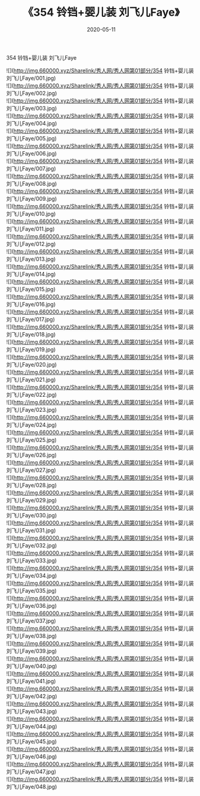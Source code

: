 ﻿---
layout: post
title:  《354 铃铛+婴儿装 刘飞儿Faye》
date:   2020-05-11
img: http://img.660000.xyz/Sharelink/秀人网/秀人网第01部分/354 铃铛+婴儿装 刘飞儿Faye/000.jpg
categories: [美女, 清纯, 唯美]
---

354 铃铛+婴儿装 刘飞儿Faye

  ![](http://img.660000.xyz/Sharelink/秀人网/秀人网第01部分/354 铃铛+婴儿装 刘飞儿Faye/001.jpg) <br> ![](http://img.660000.xyz/Sharelink/秀人网/秀人网第01部分/354 铃铛+婴儿装 刘飞儿Faye/002.jpg) <br> ![](http://img.660000.xyz/Sharelink/秀人网/秀人网第01部分/354 铃铛+婴儿装 刘飞儿Faye/003.jpg) <br> ![](http://img.660000.xyz/Sharelink/秀人网/秀人网第01部分/354 铃铛+婴儿装 刘飞儿Faye/004.jpg) <br> ![](http://img.660000.xyz/Sharelink/秀人网/秀人网第01部分/354 铃铛+婴儿装 刘飞儿Faye/005.jpg) <br> ![](http://img.660000.xyz/Sharelink/秀人网/秀人网第01部分/354 铃铛+婴儿装 刘飞儿Faye/006.jpg) <br> ![](http://img.660000.xyz/Sharelink/秀人网/秀人网第01部分/354 铃铛+婴儿装 刘飞儿Faye/007.jpg) <br> ![](http://img.660000.xyz/Sharelink/秀人网/秀人网第01部分/354 铃铛+婴儿装 刘飞儿Faye/008.jpg) <br> ![](http://img.660000.xyz/Sharelink/秀人网/秀人网第01部分/354 铃铛+婴儿装 刘飞儿Faye/009.jpg) <br> ![](http://img.660000.xyz/Sharelink/秀人网/秀人网第01部分/354 铃铛+婴儿装 刘飞儿Faye/010.jpg) <br> ![](http://img.660000.xyz/Sharelink/秀人网/秀人网第01部分/354 铃铛+婴儿装 刘飞儿Faye/011.jpg) <br> ![](http://img.660000.xyz/Sharelink/秀人网/秀人网第01部分/354 铃铛+婴儿装 刘飞儿Faye/012.jpg) <br> ![](http://img.660000.xyz/Sharelink/秀人网/秀人网第01部分/354 铃铛+婴儿装 刘飞儿Faye/013.jpg) <br> ![](http://img.660000.xyz/Sharelink/秀人网/秀人网第01部分/354 铃铛+婴儿装 刘飞儿Faye/014.jpg) <br> ![](http://img.660000.xyz/Sharelink/秀人网/秀人网第01部分/354 铃铛+婴儿装 刘飞儿Faye/015.jpg) <br> ![](http://img.660000.xyz/Sharelink/秀人网/秀人网第01部分/354 铃铛+婴儿装 刘飞儿Faye/016.jpg) <br> ![](http://img.660000.xyz/Sharelink/秀人网/秀人网第01部分/354 铃铛+婴儿装 刘飞儿Faye/017.jpg) <br> ![](http://img.660000.xyz/Sharelink/秀人网/秀人网第01部分/354 铃铛+婴儿装 刘飞儿Faye/018.jpg) <br> ![](http://img.660000.xyz/Sharelink/秀人网/秀人网第01部分/354 铃铛+婴儿装 刘飞儿Faye/019.jpg) <br> ![](http://img.660000.xyz/Sharelink/秀人网/秀人网第01部分/354 铃铛+婴儿装 刘飞儿Faye/020.jpg) <br> ![](http://img.660000.xyz/Sharelink/秀人网/秀人网第01部分/354 铃铛+婴儿装 刘飞儿Faye/021.jpg) <br> ![](http://img.660000.xyz/Sharelink/秀人网/秀人网第01部分/354 铃铛+婴儿装 刘飞儿Faye/022.jpg) <br> ![](http://img.660000.xyz/Sharelink/秀人网/秀人网第01部分/354 铃铛+婴儿装 刘飞儿Faye/023.jpg) <br> ![](http://img.660000.xyz/Sharelink/秀人网/秀人网第01部分/354 铃铛+婴儿装 刘飞儿Faye/024.jpg) <br> ![](http://img.660000.xyz/Sharelink/秀人网/秀人网第01部分/354 铃铛+婴儿装 刘飞儿Faye/025.jpg) <br> ![](http://img.660000.xyz/Sharelink/秀人网/秀人网第01部分/354 铃铛+婴儿装 刘飞儿Faye/026.jpg) <br> ![](http://img.660000.xyz/Sharelink/秀人网/秀人网第01部分/354 铃铛+婴儿装 刘飞儿Faye/027.jpg) <br> ![](http://img.660000.xyz/Sharelink/秀人网/秀人网第01部分/354 铃铛+婴儿装 刘飞儿Faye/028.jpg) <br> ![](http://img.660000.xyz/Sharelink/秀人网/秀人网第01部分/354 铃铛+婴儿装 刘飞儿Faye/029.jpg) <br> ![](http://img.660000.xyz/Sharelink/秀人网/秀人网第01部分/354 铃铛+婴儿装 刘飞儿Faye/030.jpg) <br> ![](http://img.660000.xyz/Sharelink/秀人网/秀人网第01部分/354 铃铛+婴儿装 刘飞儿Faye/031.jpg) <br> ![](http://img.660000.xyz/Sharelink/秀人网/秀人网第01部分/354 铃铛+婴儿装 刘飞儿Faye/032.jpg) <br> ![](http://img.660000.xyz/Sharelink/秀人网/秀人网第01部分/354 铃铛+婴儿装 刘飞儿Faye/033.jpg) <br> ![](http://img.660000.xyz/Sharelink/秀人网/秀人网第01部分/354 铃铛+婴儿装 刘飞儿Faye/034.jpg) <br> ![](http://img.660000.xyz/Sharelink/秀人网/秀人网第01部分/354 铃铛+婴儿装 刘飞儿Faye/035.jpg) <br> ![](http://img.660000.xyz/Sharelink/秀人网/秀人网第01部分/354 铃铛+婴儿装 刘飞儿Faye/036.jpg) <br> ![](http://img.660000.xyz/Sharelink/秀人网/秀人网第01部分/354 铃铛+婴儿装 刘飞儿Faye/037.jpg) <br> ![](http://img.660000.xyz/Sharelink/秀人网/秀人网第01部分/354 铃铛+婴儿装 刘飞儿Faye/038.jpg) <br> ![](http://img.660000.xyz/Sharelink/秀人网/秀人网第01部分/354 铃铛+婴儿装 刘飞儿Faye/039.jpg) <br> ![](http://img.660000.xyz/Sharelink/秀人网/秀人网第01部分/354 铃铛+婴儿装 刘飞儿Faye/040.jpg) <br> ![](http://img.660000.xyz/Sharelink/秀人网/秀人网第01部分/354 铃铛+婴儿装 刘飞儿Faye/041.jpg) <br> ![](http://img.660000.xyz/Sharelink/秀人网/秀人网第01部分/354 铃铛+婴儿装 刘飞儿Faye/042.jpg) <br> ![](http://img.660000.xyz/Sharelink/秀人网/秀人网第01部分/354 铃铛+婴儿装 刘飞儿Faye/043.jpg) <br> ![](http://img.660000.xyz/Sharelink/秀人网/秀人网第01部分/354 铃铛+婴儿装 刘飞儿Faye/044.jpg) <br> ![](http://img.660000.xyz/Sharelink/秀人网/秀人网第01部分/354 铃铛+婴儿装 刘飞儿Faye/045.jpg) <br> ![](http://img.660000.xyz/Sharelink/秀人网/秀人网第01部分/354 铃铛+婴儿装 刘飞儿Faye/046.jpg) <br> ![](http://img.660000.xyz/Sharelink/秀人网/秀人网第01部分/354 铃铛+婴儿装 刘飞儿Faye/047.jpg) <br> ![](http://img.660000.xyz/Sharelink/秀人网/秀人网第01部分/354 铃铛+婴儿装 刘飞儿Faye/048.jpg) <br>